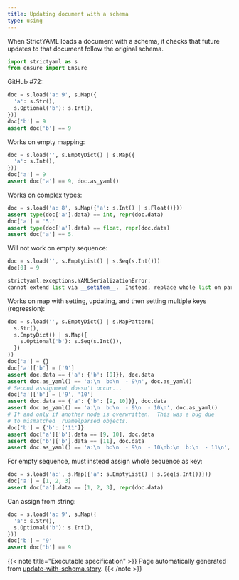 ```yaml
---
title: Updating document with a schema
type: using
---
```



When StrictYAML loads a document with a schema, it checks that future
updates to that document follow the original schema.




```python
import strictyaml as s
from ensure import Ensure

```



GitHub \#72:


```python
doc = s.load('a: 9', s.Map({
  'a': s.Str(),
  s.Optional('b'): s.Int(),
}))
doc['b'] = 9
assert doc['b'] == 9
```




Works on empty mapping:


```python
doc = s.load('', s.EmptyDict() | s.Map({
  'a': s.Int(),
}))
doc['a'] = 9
assert doc['a'] == 9, doc.as_yaml()
```




Works on complex types:


```python
doc = s.load('a: 8', s.Map({'a': s.Int() | s.Float()}))
assert type(doc['a'].data) == int, repr(doc.data)
doc['a'] = '5.'
assert type(doc['a'].data) == float, repr(doc.data)
assert doc['a'] == 5.
```




Will not work on empty sequence:


```python
doc = s.load('', s.EmptyList() | s.Seq(s.Int()))
doc[0] = 9

```


```python
strictyaml.exceptions.YAMLSerializationError:
cannot extend list via __setitem__.  Instead, replace whole list on parent node.
```




Works on map with setting, updating, and then setting multiple keys (regression):


```python
doc = s.load('', s.EmptyDict() | s.MapPattern(
  s.Str(),
  s.EmptyDict() | s.Map({
    s.Optional('b'): s.Seq(s.Int()),
  })
))
doc['a'] = {}
doc['a']['b'] = ['9']
assert doc.data == {'a': {'b': [9]}}, doc.data
assert doc.as_yaml() == 'a:\n  b:\n  - 9\n', doc.as_yaml()
# Second assignment doesn't occur...
doc['a']['b'] = ['9', '10']
assert doc.data == {'a': {'b': [9, 10]}}, doc.data
assert doc.as_yaml() == 'a:\n  b:\n  - 9\n  - 10\n', doc.as_yaml()
# If and only if another node is overwritten.  This was a bug due
# to mismatched _ruamelparsed objects.
doc['b'] = {'b': ['11']}
assert doc['a']['b'].data == [9, 10], doc.data
assert doc['b']['b'].data == [11], doc.data
assert doc.as_yaml() == 'a:\n  b:\n  - 9\n  - 10\nb:\n  b:\n  - 11\n', doc.as_yaml()

```




For empty sequence, must instead assign whole sequence as key:


```python
doc = s.load('a:', s.Map({'a': s.EmptyList() | s.Seq(s.Int())}))
doc['a'] = [1, 2, 3]
assert doc['a'].data == [1, 2, 3], repr(doc.data)
```




Can assign from string:


```python
doc = s.load('a: 9', s.Map({
  'a': s.Str(),
  s.Optional('b'): s.Int(),
}))
doc['b'] = '9'
assert doc['b'] == 9
```






{{< note title="Executable specification" >}}
Page automatically generated from <a href="https://github.com/crdoconnor/strictyaml/blob/master/hitch/story/update-with-schema.story">update-with-schema.story</a>.
{{< /note >}}